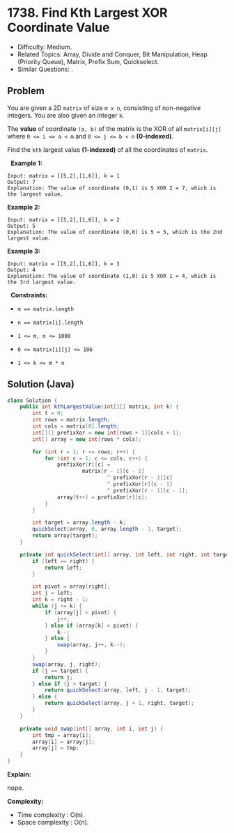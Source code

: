 # 1738. Find Kth Largest XOR Coordinate Value

- Difficulty: Medium.
- Related Topics: Array, Divide and Conquer, Bit Manipulation, Heap (Priority Queue), Matrix, Prefix Sum, Quickselect.
- Similar Questions: .

## Problem

You are given a 2D ```matrix``` of size ```m x n```, consisting of non-negative integers. You are also given an integer ```k```.

The **value** of coordinate ```(a, b)``` of the matrix is the XOR of all ```matrix[i][j]``` where ```0 <= i <= a < m``` and ```0 <= j <= b < n``` **(0-indexed)**.

Find the ```kth``` largest value **(1-indexed)** of all the coordinates of ```matrix```.

 
**Example 1:**

```
Input: matrix = [[5,2],[1,6]], k = 1
Output: 7
Explanation: The value of coordinate (0,1) is 5 XOR 2 = 7, which is the largest value.
```

**Example 2:**

```
Input: matrix = [[5,2],[1,6]], k = 2
Output: 5
Explanation: The value of coordinate (0,0) is 5 = 5, which is the 2nd largest value.
```

**Example 3:**

```
Input: matrix = [[5,2],[1,6]], k = 3
Output: 4
Explanation: The value of coordinate (1,0) is 5 XOR 1 = 4, which is the 3rd largest value.
```

 
**Constraints:**


	
- ```m == matrix.length```
	
- ```n == matrix[i].length```
	
- ```1 <= m, n <= 1000```
	
- ```0 <= matrix[i][j] <= 106```
	
- ```1 <= k <= m * n```



## Solution (Java)

```java
class Solution {
    public int kthLargestValue(int[][] matrix, int k) {
        int t = 0;
        int rows = matrix.length;
        int cols = matrix[0].length;
        int[][] prefixXor = new int[rows + 1][cols + 1];
        int[] array = new int[rows * cols];

        for (int r = 1; r <= rows; r++) {
            for (int c = 1; c <= cols; c++) {
                prefixXor[r][c] =
                        matrix[r - 1][c - 1]
                                ^ prefixXor[r - 1][c]
                                ^ prefixXor[r][c - 1]
                                ^ prefixXor[r - 1][c - 1];
                array[t++] = prefixXor[r][c];
            }
        }

        int target = array.length - k;
        quickSelect(array, 0, array.length - 1, target);
        return array[target];
    }

    private int quickSelect(int[] array, int left, int right, int target) {
        if (left == right) {
            return left;
        }

        int pivot = array[right];
        int j = left;
        int k = right - 1;
        while (j <= k) {
            if (array[j] < pivot) {
                j++;
            } else if (array[k] > pivot) {
                k--;
            } else {
                swap(array, j++, k--);
            }
        }
        swap(array, j, right);
        if (j == target) {
            return j;
        } else if (j > target) {
            return quickSelect(array, left, j - 1, target);
        } else {
            return quickSelect(array, j + 1, right, target);
        }
    }

    private void swap(int[] array, int i, int j) {
        int tmp = array[i];
        array[i] = array[j];
        array[j] = tmp;
    }
}
```

**Explain:**

nope.

**Complexity:**

* Time complexity : O(n).
* Space complexity : O(n).
